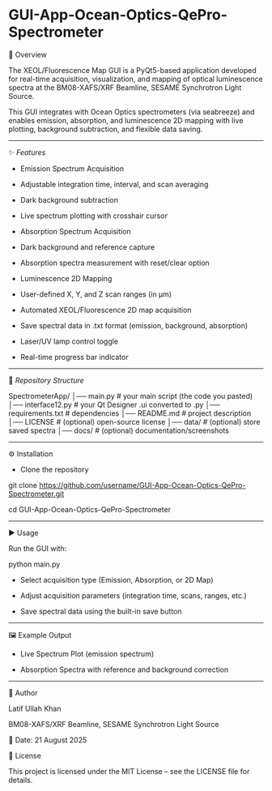 # GUI-App-Ocean-Optics-QePro-Spectrometer
📌 Overview

The XEOL/Fluorescence Map GUI is a PyQt5-based application developed for real-time acquisition, visualization, and mapping of optical luminescence spectra at the BM08-XAFS/XRF Beamline, SESAME Synchrotron Light Source.

This GUI integrates with Ocean Optics spectrometers (via seabreeze) and enables emission, absorption, and luminescence 2D mapping with live plotting, background subtraction, and flexible data saving.

---
✨ *Features*

- Emission Spectrum Acquisition

- Adjustable integration time, interval, and scan averaging

- Dark background subtraction

- Live spectrum plotting with crosshair cursor

- Absorption Spectrum Acquisition

- Dark background and reference capture

- Absorption spectra measurement with reset/clear option

- Luminescence 2D Mapping

- User-defined X, Y, and Z scan ranges (in µm)

- Automated XEOL/Fluorescence 2D map acquisition

- Save spectral data in .txt format (emission, background, absorption)

- Laser/UV lamp control toggle

- Real-time progress bar indicator

---

📂 *Repository Structure*

SpectrometerApp/
│── main.py                # your main script (the code you pasted)
│── interface12.py          # your Qt Designer .ui converted to .py
│── requirements.txt        # dependencies
│── README.md               # project description
│── LICENSE                 # (optional) open-source license
│── data/                   # (optional) store saved spectra
│── docs/                   # (optional) documentation/screenshots

---
⚙️ Installation

- Clone the repository

git clone https://github.com/username/GUI-App-Ocean-Optics-QePro-Spectrometer.git

cd GUI-App-Ocean-Optics-QePro-Spectrometer

---
▶️ Usage

Run the GUI with:

python main.py


- Select acquisition type (Emission, Absorption, or 2D Map)

- Adjust acquisition parameters (integration time, scans, ranges, etc.)

- Save spectral data using the built-in save button

---

🖼 Example Output

- Live Spectrum Plot (emission spectrum)

- Absorption Spectra with reference and background correction

---

👤 Author

Latif Ullah Khan

BM08-XAFS/XRF Beamline, SESAME Synchrotron Light Source

📅 Date: 21 August 2025

📜 License

This project is licensed under the MIT License – see the LICENSE
 file for details.


